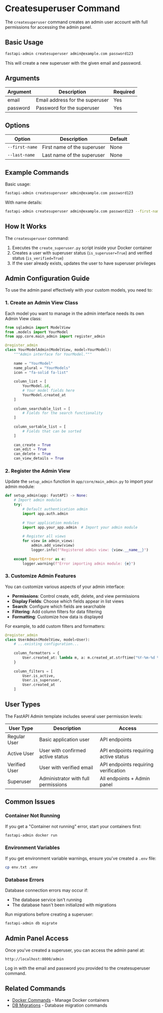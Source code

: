 # Createsuperuser Command

The `createsuperuser` command creates an admin user account with full permissions for accessing the admin panel.

## Basic Usage

```bash
fastapi-admin createsuperuser admin@example.com password123
```

This will create a new superuser with the given email and password.

## Arguments

| Argument | Description | Required |
|----------|-------------|----------|
| email | Email address for the superuser | Yes |
| password | Password for the superuser | Yes |

## Options

| Option | Description | Default |
|--------|-------------|---------|
| `--first-name` | First name of the superuser | None |
| `--last-name` | Last name of the superuser | None |

## Example Commands

Basic usage:
```bash
fastapi-admin createsuperuser admin@example.com password123
```

With name details:
```bash
fastapi-admin createsuperuser admin@example.com password123 --first-name Admin --last-name User
```

## How It Works

The `createsuperuser` command:

1. Executes the `create_superuser.py` script inside your Docker container
2. Creates a user with superuser status (`is_superuser=True`) and verified status (`is_verified=True`)
3. If the user already exists, updates the user to have superuser privileges

## Admin Configuration Guide

To use the admin panel effectively with your custom models, you need to:

### 1. Create an Admin View Class

Each model you want to manage in the admin interface needs its own Admin View class:

```python
from sqladmin import ModelView
from .models import YourModel
from app.core.main_admin import register_admin

@register_admin
class YourModelAdmin(ModelView, model=YourModel):
    """Admin interface for YourModel."""
    
    name = "YourModel"
    name_plural = "YourModels"
    icon = "fa-solid fa-list"
    
    column_list = [
        YourModel.id,
        # Your model fields here
        YourModel.created_at
    ]
    
    column_searchable_list = [
        # Fields for the search functionality
    ]
    
    column_sortable_list = [
        # Fields that can be sorted
    ]
    
    can_create = True
    can_edit = True
    can_delete = True
    can_view_details = True
```

### 2. Register the Admin View

Update the `setup_admin` function in `app/core/main_admin.py` to import your admin module:

```python
def setup_admin(app: FastAPI) -> None:
    # Import admin modules
    try:
        # Default authentication admin
        import app.auth.admin
        
        # Your application modules
        import app.your_app.admin  # Import your admin module
        
        # Register all views
        for view in admin_views:
            admin.add_view(view)
            logger.info(f"Registered admin view: {view.__name__}")
            
    except ImportError as e:
        logger.warning(f"Error importing admin module: {e}")
```

### 3. Customize Admin Features

You can customize various aspects of your admin interface:

- **Permissions**: Control create, edit, delete, and view permissions
- **Display Fields**: Choose which fields appear in list views
- **Search**: Configure which fields are searchable
- **Filtering**: Add column filters for data filtering
- **Formatting**: Customize how data is displayed

For example, to add custom filters and formatters:

```python
@register_admin
class UserAdmin(ModelView, model=User):
    # ...existing configuration...
    
    column_formatters = {
        User.created_at: lambda m, a: m.created_at.strftime("%Y-%m-%d %H:%M")
    }
    
    column_filters = [
        User.is_active,
        User.is_superuser,
        User.created_at
    ]
```

## User Types

The FastAPI Admin template includes several user permission levels:

| User Type | Description | Access |
|-----------|-------------|--------|
| Regular User | Basic application user | API endpoints |
| Active User | User with confirmed active status | API endpoints requiring active status |
| Verified User | User with verified email | API endpoints requiring verification |
| Superuser | Administrator with full permissions | All endpoints + Admin panel |

## Common Issues

### Container Not Running

If you get a "Container not running" error, start your containers first:

```bash
fastapi-admin docker run
```

### Environment Variables

If you get environment variable warnings, ensure you've created a `.env` file:

```bash
cp env.txt .env
```

### Database Errors

Database connection errors may occur if:
- The database service isn't running
- The database hasn't been initialized with migrations

Run migrations before creating a superuser:

```bash
fastapi-admin db migrate
```

## Admin Panel Access

Once you've created a superuser, you can access the admin panel at:

```
http://localhost:8000/admin
```

Log in with the email and password you provided to the createsuperuser command.

## Related Commands

- [Docker Commands](docker.md) - Manage Docker containers
- [DB Migrations](db-migrations.md) - Database migration commands
